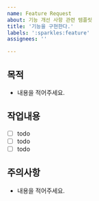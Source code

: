 ```yaml
---
name: Feature Request
about: 기능 개선 사항 관련 템플릿
title: '기능을 구현한다.'
labels: ':sparkles:feature'
assignees: ''

---
```


## 목적
- 내용을 적어주세요.

## 작업내용
- [ ] todo
- [ ] todo
- [ ] todo

## 주의사항
- 내용을 적어주세요.
